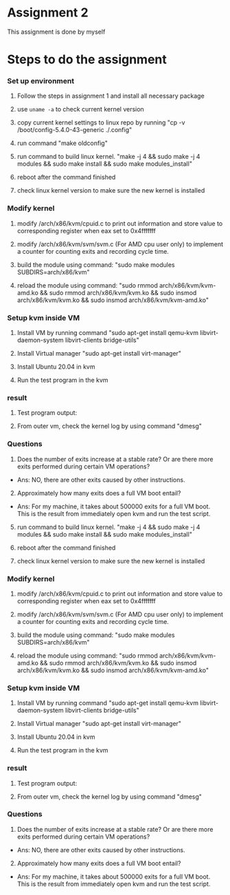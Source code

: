 # Assignment 2

This assignment is done by myself

# Steps to do the assignment

### Set up environment

1. Follow the steps in assignment 1 and install all necessary package

2. use ```uname -a``` to check current kernel version

3. copy current kernel settings to linux repo by running "cp -v /boot/config-5.4.0-43-generic ./.config"

4. run command "make oldconfig"

5. run command to build linux kernel. "make -j 4 && sudo make -j 4 modules && sudo make install && sudo make modules_install"

6. reboot after the command finished

7. check linux kernel version to make sure the new kernel is installed

### Modify kernel 

1. modify /arch/x86/kvm/cpuid.c to print out information and store value to corresponding register when eax set to 0x4fffffff

2. modify /arch/x86/kvm/svm/svm.c (For AMD cpu user only) to implement a counter for counting exits and recording cycle time.

3. build the module using command: "sudo make modules SUBDIRS=arch/x86/kvm"

4. reload the module using command: "sudo rmmod arch/x86/kvm/kvm-amd.ko && sudo rmmod arch/x86/kvm/kvm.ko && sudo insmod arch/x86/kvm/kvm.ko && sudo insmod arch/x86/kvm/kvm-amd.ko"

### Setup kvm inside VM

1. Install VM by running command "sudo apt-get install qemu-kvm libvirt-daemon-system libvirt-clients bridge-utils"

2. Install Virtual manager "sudo apt-get install virt-manager"

3. Install Ubuntu 20.04 in kvm

4. Run the test program in the kvm

### result

1. Test program output:

2. From outer vm, check the kernel log by using command "dmesg"

### Questions

1. Does the number of exits increase at a stable rate? Or are there more exits performed during certain VM operations?

- Ans: NO, there are other exits caused by other instructions.

2. Approximately how many exits does a full VM boot entail?

- Ans: For my machine, it takes about 500000 exits for a full VM boot. This is the result from immediately open kvm and run the test script.

5. run command to build linux kernel. "make -j 4 && sudo make -j 4 modules && sudo make install && sudo make modules_install"

6. reboot after the command finished

7. check linux kernel version to make sure the new kernel is installed

### Modify kernel 

1. modify /arch/x86/kvm/cpuid.c to print out information and store value to corresponding register when eax set to 0x4fffffff

2. modify /arch/x86/kvm/svm/svm.c (For AMD cpu user only) to implement a counter for counting exits and recording cycle time.

3. build the module using command: "sudo make modules SUBDIRS=arch/x86/kvm"

4. reload the module using command: "sudo rmmod arch/x86/kvm/kvm-amd.ko && sudo rmmod arch/x86/kvm/kvm.ko && sudo insmod arch/x86/kvm/kvm.ko && sudo insmod arch/x86/kvm/kvm-amd.ko"

### Setup kvm inside VM

1. Install VM by running command "sudo apt-get install qemu-kvm libvirt-daemon-system libvirt-clients bridge-utils"

2. Install Virtual manager "sudo apt-get install virt-manager"

3. Install Ubuntu 20.04 in kvm

4. Run the test program in the kvm

### result

1. Test program output:

2. From outer vm, check the kernel log by using command "dmesg"

### Questions

1. Does the number of exits increase at a stable rate? Or are there more exits performed during certain VM operations?

- Ans: NO, there are other exits caused by other instructions.

2. Approximately how many exits does a full VM boot entail?

- Ans: For my machine, it takes about 500000 exits for a full VM boot. This is the result from immediately open kvm and run the test script.